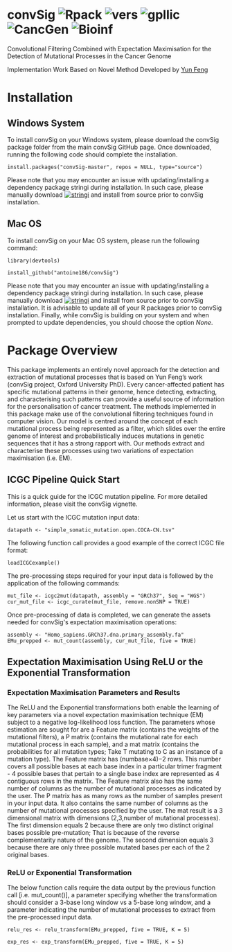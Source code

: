 # convSig ![Rpack](https://img.shields.io/badge/R-Package-brightgreen) ![vers](https://img.shields.io/badge/Version-1-blue) ![gpllic](https://img.shields.io/badge/GPL-3%20and%20Higher-lightgrey) ![CancGen](https://img.shields.io/badge/Made%204-Cancer%20Genomics-red) ![Bioinf](https://img.shields.io/badge/Bio-Informatics-orange)

Convolutional Filtering Combined with Expectation Maximisation for the Detection of Mutational Processes in the Cancer Genome

Implementation Work Based on Novel Method Developed by [Yun Feng](https://github.com/yun-feng)

# Installation

## Windows System

To install convSig on your Windows system, please download the convSig package folder from the main convSig GitHub page. Once downloaded, running the following code should complete the installation.

```
install.packages("convSig-master", repos = NULL, type="source")
```

Please note that you may encounter an issue with updating/installing a dependency package stringi during installation. In such case, please manually download [![stringi](https://img.shields.io/badge/R-stringi-blue)](https://cran.r-project.org/web/packages/stringi/index.html) and install from source prior to convSig installation.

## Mac OS

To install convSig on your Mac OS system, please run the following command:

```
library(devtools)

install_github("antoine186/convSig")
```

Please note that you may encounter an issue with updating/installing a dependency package stringi during installation. In such case, please manually download [![stringi](https://img.shields.io/badge/R-stringi-blue)](https://cran.r-project.org/web/packages/stringi/index.html) and install from source prior to convSig installation. It is advisable to update all of your R packages prior to convSig installation. Finally, while convSig is building on your system and when prompted to update dependencies, you should choose the option *None*.

# Package Overview

This package implements an entirely novel approach for the detection and extraction of mutational processes that is based on Yun Feng’s work (convSig project, Oxford University PhD).
Every cancer-affected patient has specific mutational patterns in their genome, hence detecting, extracting, and characterising such patterns can provide a useful source of information for the personalisation of cancer treatment. The methods implemented in this package make use of the convolutional filtering techniques found in computer vision. Our model is centred around the concept of each mutational process being represented as a filter, which slides over the entire genome of interest and probabilistically induces mutations in genetic sequences that it has a strong rapport with. Our methods extract and characterise these processes using two variations of expectation maximisation (i.e. EM).

## ICGC Pipeline Quick Start 

This is a quick guide for the ICGC mutation pipeline. For more detailed information, please visit the convSig vignette.

Let us start with the ICGC mutation input data:

```
datapath <- "simple_somatic_mutation.open.COCA-CN.tsv"
```

The following function call provides a good example of the correct ICGC file format:

```
loadICGCexample()
```

The pre-processing steps required for your input data is followed by the application of the following commands:

```
mut_file <- icgc2mut(datapath, assembly = "GRCh37", Seq = "WGS")
cur_mut_file <- icgc_curate(mut_file, remove.nonSNP = TRUE)
```

Once pre-processing of data is completed, we can generate the assets needed for convSig's expectation maximisation operations:

```
assembly <- "Homo_sapiens.GRCh37.dna.primary_assembly.fa"
EMu_prepped <- mut_count(assembly, cur_mut_file, five = TRUE)
```

## Expectation Maximisation Using ReLU or the Exponential Transformation

### Expectation Maximisation Parameters and Results

The ReLU and the Exponential transformations both enable the learning of key parameters via a novel expectation maximisation technique (EM) subject to a negative log-likelihood loss function. The parameters whose estimation are sought for are a Feature matrix (contains the weights of the mutational filters), a P matrix (contains the mutational rate for each mutational process in each sample), and a mat matrix (contains the probabilities for all mutation types; Take T mutating to C as an instance of a mutation type).
The Feature matrix has (numbase×4)−2 rows. This number covers all possible bases at each base index in a particular trimer fragment - 4 possible bases that pertain to a single base index are represented as 4 contiguous rows in the matrix. The Feature matrix also has the same number of columns as the number of mutational processes as indicated by the user.
The P matrix has as many rows as the number of samples present in your input data. It also contains the same number of columns as the number of mutational processes specified by the user.
The mat result is a 3 dimensional matrix with dimensions (2,3,number of mutational processes). The first dimension equals 2 because there are only two distinct original bases possible pre-mutation; That is because of the reverse complementarity nature of the genome. The second dimension equals 3 because there are only three possible mutated bases per each of the 2 original bases.

### ReLU or Exponential Transformation

The below function calls require the data output by the previous function call [i.e. mut_count()], a parameter specifying whether the transformation should consider a 3-base long window vs a 5-base long window, and a parameter indicating the number of mutational processes to extract from the pre-processed input data.

```
relu_res <- relu_transform(EMu_prepped, five = TRUE, K = 5)
```

```
exp_res <- exp_transform(EMu_prepped, five = TRUE, K = 5)
```
